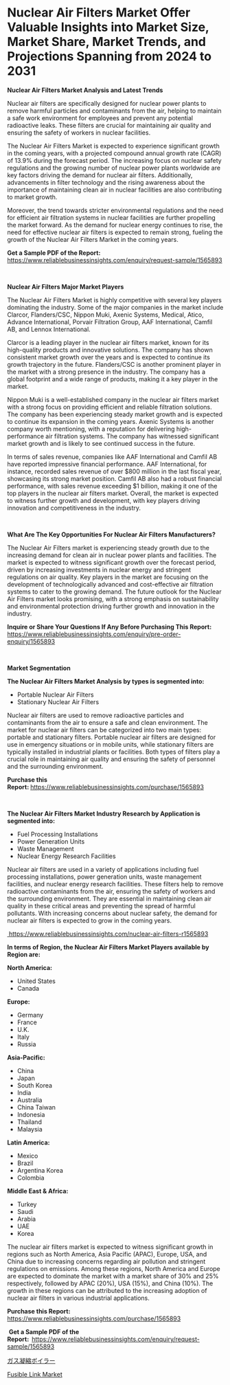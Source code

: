 <p><h1>Nuclear Air Filters Market Offer Valuable Insights into Market Size, Market Share, Market Trends, and Projections Spanning from 2024 to 2031</h1></p><p><strong>Nuclear Air Filters Market Analysis and Latest Trends</strong></p>
<p><p>Nuclear air filters are specifically designed for nuclear power plants to remove harmful particles and contaminants from the air, helping to maintain a safe work environment for employees and prevent any potential radioactive leaks. These filters are crucial for maintaining air quality and ensuring the safety of workers in nuclear facilities.</p><p>The Nuclear Air Filters Market is expected to experience significant growth in the coming years, with a projected compound annual growth rate (CAGR) of 13.9% during the forecast period. The increasing focus on nuclear safety regulations and the growing number of nuclear power plants worldwide are key factors driving the demand for nuclear air filters. Additionally, advancements in filter technology and the rising awareness about the importance of maintaining clean air in nuclear facilities are also contributing to market growth.</p><p>Moreover, the trend towards stricter environmental regulations and the need for efficient air filtration systems in nuclear facilities are further propelling the market forward. As the demand for nuclear energy continues to rise, the need for effective nuclear air filters is expected to remain strong, fueling the growth of the Nuclear Air Filters Market in the coming years.</p></p>
<p><strong>Get a Sample PDF of the Report:&nbsp;</strong> <a href="https://www.reliablebusinessinsights.com/enquiry/request-sample/1565893">https://www.reliablebusinessinsights.com/enquiry/request-sample/1565893</a></p>
<p>&nbsp;</p>
<p><strong>Nuclear Air Filters Major Market Players</strong></p>
<p><p>The Nuclear Air Filters Market is highly competitive with several key players dominating the industry. Some of the major companies in the market include Clarcor, Flanders/CSC, Nippon Muki, Axenic Systems, Medical, Atico, Advance International, Porvair Filtration Group, AAF International, Camfil AB, and Lennox International. </p><p>Clarcor is a leading player in the nuclear air filters market, known for its high-quality products and innovative solutions. The company has shown consistent market growth over the years and is expected to continue its growth trajectory in the future. Flanders/CSC is another prominent player in the market with a strong presence in the industry. The company has a global footprint and a wide range of products, making it a key player in the market.</p><p>Nippon Muki is a well-established company in the nuclear air filters market with a strong focus on providing efficient and reliable filtration solutions. The company has been experiencing steady market growth and is expected to continue its expansion in the coming years. Axenic Systems is another company worth mentioning, with a reputation for delivering high-performance air filtration systems. The company has witnessed significant market growth and is likely to see continued success in the future.</p><p>In terms of sales revenue, companies like AAF International and Camfil AB have reported impressive financial performance. AAF International, for instance, recorded sales revenue of over $800 million in the last fiscal year, showcasing its strong market position. Camfil AB also had a robust financial performance, with sales revenue exceeding $1 billion, making it one of the top players in the nuclear air filters market. Overall, the market is expected to witness further growth and development, with key players driving innovation and competitiveness in the industry.</p></p>
<p>&nbsp;</p>
<p><strong>What Are The Key Opportunities For Nuclear Air Filters Manufacturers?</strong></p>
<p><p>The Nuclear Air Filters market is experiencing steady growth due to the increasing demand for clean air in nuclear power plants and facilities. The market is expected to witness significant growth over the forecast period, driven by increasing investments in nuclear energy and stringent regulations on air quality. Key players in the market are focusing on the development of technologically advanced and cost-effective air filtration systems to cater to the growing demand. The future outlook for the Nuclear Air Filters market looks promising, with a strong emphasis on sustainability and environmental protection driving further growth and innovation in the industry.</p></p>
<p><strong>Inquire or Share Your Questions If Any Before Purchasing This Report:</strong> <a href="https://www.reliablebusinessinsights.com/enquiry/pre-order-enquiry/1565893">https://www.reliablebusinessinsights.com/enquiry/pre-order-enquiry/1565893</a></p>
<p>&nbsp;</p>
<p><strong>Market Segmentation</strong></p>
<p><strong>The Nuclear Air Filters Market Analysis by types is segmented into:</strong></p>
<p><ul><li>Portable Nuclear Air Filters</li><li>Stationary Nuclear Air Filters</li></ul></p>
<p><p>Nuclear air filters are used to remove radioactive particles and contaminants from the air to ensure a safe and clean environment. The market for nuclear air filters can be categorized into two main types: portable and stationary filters. Portable nuclear air filters are designed for use in emergency situations or in mobile units, while stationary filters are typically installed in industrial plants or facilities. Both types of filters play a crucial role in maintaining air quality and ensuring the safety of personnel and the surrounding environment.</p></p>
<p><strong>Purchase this Report:&nbsp;</strong><a href="https://www.reliablebusinessinsights.com/purchase/1565893">https://www.reliablebusinessinsights.com/purchase/1565893</a></p>
<p>&nbsp;</p>
<p><strong>The Nuclear Air Filters Market Industry Research by Application is segmented into:</strong></p>
<p><ul><li>Fuel Processing Installations</li><li>Power Generation Units</li><li>Waste Management</li><li>Nuclear Energy Research Facilities</li></ul></p>
<p><p>Nuclear air filters are used in a variety of applications including fuel processing installations, power generation units, waste management facilities, and nuclear energy research facilities. These filters help to remove radioactive contaminants from the air, ensuring the safety of workers and the surrounding environment. They are essential in maintaining clean air quality in these critical areas and preventing the spread of harmful pollutants. With increasing concerns about nuclear safety, the demand for nuclear air filters is expected to grow in the coming years.</p></p>
<p><a href="https://www.reliablebusinessinsights.com/nuclear-air-filters-r1565893">&nbsp;https://www.reliablebusinessinsights.com/nuclear-air-filters-r1565893</a></p>
<p><strong>In terms of Region, the Nuclear Air Filters Market Players available by Region are:</strong></p>
<p>
    <p> <strong> North America: </strong>
        <ul>
            <li>United States</li>
            <li>Canada</li>
        </ul>
        </p> 
    <p> <strong> Europe: </strong>
        <ul>
            <li>Germany</li>
            <li>France</li>
            <li>U.K.</li>
            <li>Italy</li>
            <li>Russia</li>
        </ul>
        </p> 
    <p> <strong> Asia-Pacific: </strong>
        <ul>
            <li>China</li>
            <li>Japan</li>
            <li>South Korea</li>
            <li>India</li>
            <li>Australia</li>
            <li>China Taiwan</li>
            <li>Indonesia</li>
            <li>Thailand</li>
            <li>Malaysia</li>
        </ul>
        </p> 
    <p> <strong> Latin America: </strong>
        <ul>
            <li>Mexico</li>
            <li>Brazil</li>
            <li>Argentina Korea</li>
            <li>Colombia</li>
        </ul>
        </p> 
    <p> <strong> Middle East & Africa: </strong>
        <ul>
            <li>Turkey</li>
            <li>Saudi</li>
            <li>Arabia</li>
            <li>UAE</li>
            <li>Korea</li>
        </ul>
    </p>
    </p>
<p><p>The nuclear air filters market is expected to witness significant growth in regions such as North America, Asia Pacific (APAC), Europe, USA, and China due to increasing concerns regarding air pollution and stringent regulations on emissions. Among these regions, North America and Europe are expected to dominate the market with a market share of 30% and 25% respectively, followed by APAC (20%), USA (15%), and China (10%). The growth in these regions can be attributed to the increasing adoption of nuclear air filters in various industrial applications.</p></p>
<p><strong>Purchase this Report: </strong><a href="https://www.reliablebusinessinsights.com/purchase/1565893">https://www.reliablebusinessinsights.com/purchase/1565893</a></p>
<p>&nbsp;<strong>Get a Sample PDF of the Report:&nbsp;&nbsp;</strong><a href="https://www.reliablebusinessinsights.com/enquiry/request-sample/1565893">https://www.reliablebusinessinsights.com/enquiry/request-sample/1565893</a></p>
<p><strong></strong></p>
<p><p><a href="https://github.com/pepo3k/Market-Research-Report-List-3/blob/main/396763134396.md">ガス凝縮ボイラー</a></p><p><a href="https://github.com/marthawweekle/Market-Research-Report-List-2/blob/main/fusible-link-market.md">Fusible Link Market</a></p></p>